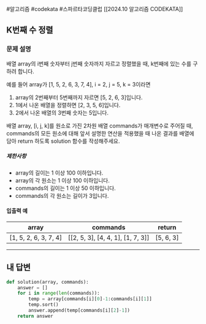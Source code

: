 #알고리즘 #codekata #스파르타코딩클럽 [[2024.10 알고리즘 CODEKATA]]

## K번째 수 정렬

### 문제 설명

배열 array의 i번째 숫자부터 j번째 숫자까지 자르고 정렬했을 때, k번째에 있는 수를 구하려 합니다.

예를 들어 array가 \[1, 5, 2, 6, 3, 7, 4], i = 2, j = 5, k = 3이라면

1. array의 2번째부터 5번째까지 자르면 \[5, 2, 6, 3]입니다.
2. 1에서 나온 배열을 정렬하면 \[2, 3, 5, 6]입니다.
3. 2에서 나온 배열의 3번째 숫자는 5입니다.

배열 array, \[i, j, k]를 원소로 가진 2차원 배열 commands가 매개변수로 주어질 때, commands의 모든 원소에 대해 앞서 설명한 연산을 적용했을 때 나온 결과를 배열에 담아 return 하도록 solution 함수를 작성해주세요.

##### 제한사항
- array의 길이는 1 이상 100 이하입니다.
- array의 각 원소는 1 이상 100 이하입니다.
- commands의 길이는 1 이상 50 이하입니다.
- commands의 각 원소는 길이가 3입니다.
#### 입출력 예
| array                  | commands                              | return     |
| ---------------------- | ------------------------------------- | ---------- |
| \[1, 5, 2, 6, 3, 7, 4] | \[\[2, 5, 3], \[4, 4, 1], \[1, 7, 3]] | \[5, 6, 3] |

---

## 내 답변

```python
def solution(array, commands):
    answer = []
    for i in range(len(commands)):
        temp = array[commands[i][0]-1:commands[i][1]]
        temp.sort()
        answer.append(temp[commands[i][2]-1])
    return answer
```
 